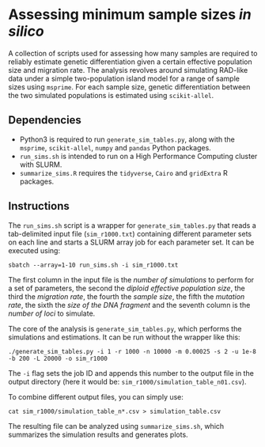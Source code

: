 # Assessing minimum sample sizes *in silico*
A collection of scripts used for assessing how many samples are required to reliably estimate genetic differentiation given a certain effective population size and migration rate. The analysis revolves around simulating RAD-like data under a simple two-population island model for a range of sample sizes using `msprime`. For each sample size, genetic differentiation between the two simulated populations is estimated using `scikit-allel`. 

## Dependencies
- Python3 is required to run `generate_sim_tables.py`, along with the `msprime`, `scikit-allel`, `numpy` and `pandas` Python packages.
- `run_sims.sh` is intended to run on a High Performance Computing cluster with SLURM.  
- `summarize_sims.R` requires the `tidyverse`, `Cairo` and `gridExtra` R packages. 

## Instructions
The `run_sims.sh` script is a wrapper for `generate_sim_tables.py` that reads a tab-delimited input file (`sim_r1000.txt`) containing different parameter sets on each line and starts a SLURM array job for each parameter set. It can be executed using:

`sbatch --array=1-10 run_sims.sh -i sim_r1000.txt`

The first column in the input file is the *number of simulations* to perform for a set of parameters, the second the *diploid effective population size*, the third the *migration rate*, the fourth the *sample size*, the fifth the *mutation rate*, the sixth the *size of the DNA fragment* and the seventh column is the *number of loci* to simulate.   

The core of the analysis is `generate_sim_tables.py`, which performs the simulations and estimations. It can be run without the wrapper like this:

`./generate_sim_tables.py -i 1 -r 1000 -n 10000 -m 0.00025 -s 2 -u 1e-8 -b 200 -L 20000 -o sim_r1000`

The `-i` flag sets the job ID and appends this number to the output file in the output directory (here it would be: `sim_r1000/simulation_table_n01.csv`).

To combine different output files, you can simply use:

`cat sim_r1000/simulation_table_n*.csv > simulation_table.csv`

The resulting file can be analyzed using `summarize_sims.sh`, which summarizes the simulation results and generates plots.  
